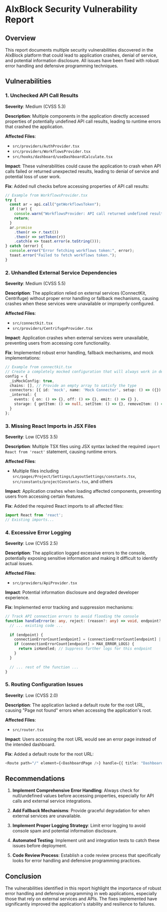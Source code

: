 # AIxBlock Security Vulnerability Report

## Overview

This report documents multiple security vulnerabilities discovered in the AIxBlock platform that could lead to application crashes, denial of service, and potential information disclosure. All issues have been fixed with robust error handling and defensive programming techniques.

## Vulnerabilities

### 1. Unchecked API Call Results

**Severity**: Medium (CVSS 5.3)

**Description**: Multiple components in the application directly accessed properties of potentially undefined API call results, leading to runtime errors that crashed the application.

**Affected Files**:
- `src/providers/AuthProvider.tsx`
- `src/providers/WorkflowsProvider.tsx`
- `src/hooks/dashboard/useDashboardCalculate.tsx`

**Impact**: These vulnerabilities could cause the application to crash when API calls failed or returned unexpected results, leading to denial of service and potential loss of user work.

**Fix**: Added null checks before accessing properties of API call results:
```typescript
// Example from WorkflowsProvider.tsx
try {
  const ar = api.call("getWorkflowsToken");
  if (!ar) {
    console.warn("WorkflowsProvider: API call returned undefined result");
    return;
  }
  ar.promise
    .then(r => r.text())
    .then(r => setToken(r))
    .catch(e => toast.error(e.toString()));
} catch (error) {
  console.error("Error fetching workflows token:", error);
  toast.error("Failed to fetch workflows token.");
}
```

### 2. Unhandled External Service Dependencies

**Severity**: Medium (CVSS 5.5)

**Description**: The application relied on external services (ConnectKit, Centrifuge) without proper error handling or fallback mechanisms, causing crashes when these services were unavailable or improperly configured.

**Affected Files**:
- `src/connectkit.tsx`
- `src/providers/CentrifugoProvider.tsx`

**Impact**: Application crashes when external services were unavailable, preventing users from accessing core functionality.

**Fix**: Implemented robust error handling, fallback mechanisms, and mock implementations:
```typescript
// Example from connectkit.tsx
// Create a completely mocked configuration that will always work in development
config = {
  _isMockConfig: true,
  chains: [], // Provide an empty array to satisfy the type
  connectors: [{ id: 'mock', name: 'Mock Connector', setup: () => ({}) }], // Dummy connector
  _internal: {
    events: { on: () => {}, off: () => {}, emit: () => {} },
    storage: { getItem: () => null, setItem: () => {}, removeItem: () => {} },
  }
};
```

### 3. Missing React Imports in JSX Files

**Severity**: Low (CVSS 3.5)

**Description**: Multiple TSX files using JSX syntax lacked the required `import React from 'react'` statement, causing runtime errors.

**Affected Files**:
- Multiple files including `src/pages/Project/Settings/LayoutSettings/constants.tsx`, `src/constants/projectConstants.tsx`, and others

**Impact**: Application crashes when loading affected components, preventing users from accessing certain features.

**Fix**: Added the required React imports to all affected files:
```typescript
import React from 'react';
// Existing imports...
```

### 4. Excessive Error Logging

**Severity**: Low (CVSS 2.5)

**Description**: The application logged excessive errors to the console, potentially exposing sensitive information and making it difficult to identify actual issues.

**Affected Files**:
- `src/providers/ApiProvider.tsx`

**Impact**: Potential information disclosure and degraded developer experience.

**Fix**: Implemented error tracking and suppression mechanisms:
```typescript
// Track API connection errors to avoid flooding the console
function handleError(e: any, reject: (reason?: any) => void, endpoint?: keyof typeof Endpoints) {
  // ... existing code ...
  
  if (endpoint) {
    connectionErrorCount[endpoint] = (connectionErrorCount[endpoint] || 0) + 1;
    if (connectionErrorCount[endpoint] > MAX_ERROR_LOGS) {
      return isHandled; // Suppress further logs for this endpoint
    }
  }
  
  // ... rest of the function ...
}
```

### 5. Routing Configuration Issues

**Severity**: Low (CVSS 2.0)

**Description**: The application lacked a default route for the root URL, causing "Page not found" errors when accessing the application's root.

**Affected Files**:
- `src/router.tsx`

**Impact**: Users accessing the root URL would see an error page instead of the intended dashboard.

**Fix**: Added a default route for the root URL:
```typescript
<Route path="/" element={<DashboardPage />} handle={{ title: "Dashboard" }} />
```

## Recommendations

1. **Implement Comprehensive Error Handling**: Always check for null/undefined values before accessing properties, especially for API calls and external service integrations.

2. **Add Fallback Mechanisms**: Provide graceful degradation for when external services are unavailable.

3. **Implement Proper Logging Strategy**: Limit error logging to avoid console spam and potential information disclosure.

4. **Automated Testing**: Implement unit and integration tests to catch these issues before deployment.

5. **Code Review Process**: Establish a code review process that specifically looks for error handling and defensive programming practices.

## Conclusion

The vulnerabilities identified in this report highlight the importance of robust error handling and defensive programming in web applications, especially those that rely on external services and APIs. The fixes implemented have significantly improved the application's stability and resilience to failures.